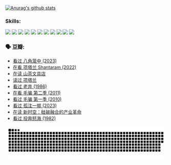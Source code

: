 
[![Anurag's github stats](https://github-readme-stats.vercel.app/api?username=w940853815)](https://github.com/anuraghazra/github-readme-stats)

### Skills:

<code><img height="32" src="https://cdn.jsdelivr.net/npm/simple-icons@v5/icons/python.svg"></code>
<code><img height="32" src="https://cdn.jsdelivr.net/npm/simple-icons@v5/icons/javascript.svg"></code>
<code><img height="32" src="https://cdn.jsdelivr.net/npm/simple-icons@v5/icons/django.svg"></code>
<code><img height="32" src="https://cdn.jsdelivr.net/npm/simple-icons@v5/icons/flask.svg"></code>
<code><img height="32" src="https://cdn.jsdelivr.net/npm/simple-icons@v5/icons/vuetify.svg"></code>
<code><img height="32" src="https://cdn.jsdelivr.net/npm/simple-icons@v5/icons/git.svg"></code>
<code><img height="32" src="https://cdn.jsdelivr.net/npm/simple-icons@v5/icons/docker.svg"></code>
<code><img height="32" src="https://cdn.jsdelivr.net/npm/simple-icons@v5/icons/postgresql.svg"></code>
<code><img height="32" src="https://cdn.jsdelivr.net/npm/simple-icons@v5/icons/elasticsearch.svg"></code>
<code><img height="32" src="https://cdn.jsdelivr.net/npm/simple-icons@v5/icons/macos.svg"></code>
<code><img height="32" src="https://cdn.jsdelivr.net/npm/simple-icons@v5/icons/linux.svg"></code>

### 🗣 豆瓣:

<!-- DOUBAN-ACTIVITIES:START -->
- [看过 八角笼中‎ (2023)](https://www.douban.com/people/136069238/status/4367541707/?_i=94463075)
- [在看 项塔兰 Shantaram‎ (2022)](https://www.douban.com/people/136069238/status/4365497032/?_i=94463075)
- [在读 山茶文具店](https://www.douban.com/people/136069238/status/4364620725/?_i=94463075)
- [读过 项塔兰](https://www.douban.com/people/136069238/status/4364620288/?_i=94463075)
- [看过 老井‎ (1986)](https://www.douban.com/people/136069238/status/4362366672/?_i=94463075)
- [在看 毛骗 第二季‎ (2011)](https://www.douban.com/people/136069238/status/4355752869/?_i=94463075)
- [看过 毛骗 第一季‎ (2010)](https://www.douban.com/people/136069238/status/4355752667/?_i=94463075)
- [看过 孤注一掷‎ (2023)](https://www.douban.com/people/136069238/status/4354774568/?_i=94463075)
- [在读 新时空：硅碳融合的产业革命](https://www.douban.com/people/136069238/status/4348545149/?_i=94463075)
- [看过 投奔怒海‎ (1982)](https://www.douban.com/people/136069238/status/4336696255/?_i=94463075)
<!-- DOUBAN-ACTIVITIES:END -->


![Snake animation](https://raw.githubusercontent.com/w940853815/w940853815/output/github-contribution-grid-snake.svg)

<!--
**w940853815/w940853815** is a ✨ _special_ ✨ repository because its `README.md` (this file) appears on your GitHub profile.

Here are some ideas to get you started:

- 🔭 I’m currently working on ...
- 🌱 I’m currently learning ...
- 👯 I’m looking to collaborate on ...
- 🤔 I’m looking for help with ...
- 💬 Ask me about ...
- 📫 How to reach me: ...
- 😄 Pronouns: ...
- ⚡ Fun fact: ...
-->
